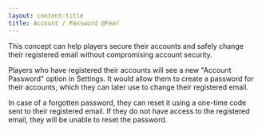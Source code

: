 ```yaml
---
layout: content-title
title: Account / Password @Fear
---
```


This concept can help players secure their accounts and safely change their registered email without compromising account security.

Players who have registered their accounts will see a new "Account Password" option in Settings. It would allow them to create a password for their accounts, which they can later use to change their registered email.

In case of a forgotten password, they can reset it using a one-time code sent to their registered email. If they do not have access to the registered email, they will be unable to reset the password.

<div class="content-linebreak"></div>
<div class="content-image" data-url="/docs/assets/images/concepts/password.png" data-width="600px" data-label=""></div>
<div class="content-linebreak"></div>


